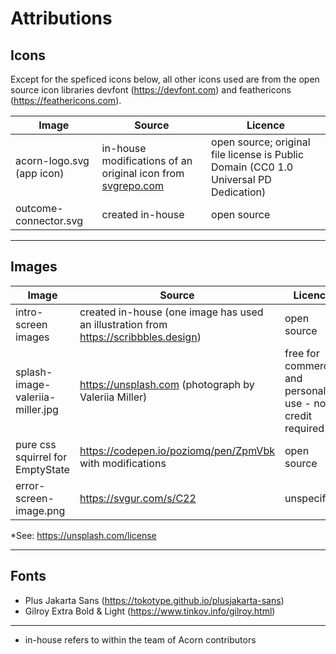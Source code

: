# Attributions

## Icons

Except for the speficed icons below, all other icons used are from the open source icon libraries devfont (https://devfont.com) and feathericons (https://feathericons.com). 


| Image                | Source                                         | Licence                                                          |
| -------------------- | ---------------------------------------------- | ---------------------------------------------------------------- |
| acorn-logo.svg (app icon)          | in-house modifications of an original icon from [svgrepo.com](https://www.svgrepo.com)                    | open source; original file license is Public Domain (CC0 1.0 Universal PD Dedication)      |                      
| outcome-connector.svg     | created in-house                               | open source                                                      |

---


## Images


| Image           | Source                                         | Licence                                                          |
| --------------- | ---------------------------------------------- | ---------------------------------------------------------------- |
| intro-screen images     | created in-house (one image has used an illustration from https://scribbbles.design)                    | open source                                                     |
| splash-image-valeriia-miller.jpg           | https://unsplash.com (photograph by Valeriia Miller)                | free for commercial and personal use - no credit required*        |
| pure css squirrel for EmptyState    | https://codepen.io/poziomq/pen/ZpmVbk with modifications           | open source                |
| error-screen-image.png | https://svgur.com/s/C22 | unspecified |


*See: https://unsplash.com/license

---

## Fonts

- Plus Jakarta Sans (https://tokotype.github.io/plusjakarta-sans)
- Gilroy Extra Bold & Light (https://www.tinkov.info/gilroy.html)

---
* in-house refers to within the team of Acorn contributors


